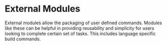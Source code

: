 # External Modules

External modules allow the packaging of user defined commands.
Modules like these can be helpful in providing reusability and simplicity for users looking to complete certain set of tasks.
This includes language specific build commands.
